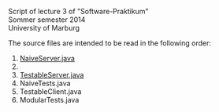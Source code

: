 Script of lecture 3 of "Software-Praktikum"  
Sommer semester 2014  
University of Marburg

The source files are intended to be read in the following order:

1. [NaiveServer.java]()
2. [](NaiveClient.java)
3. [TestableServer.java](TestableServer.java)
4. NaiveTests.java
5. TestableClient.java
6. ModularTests.java
